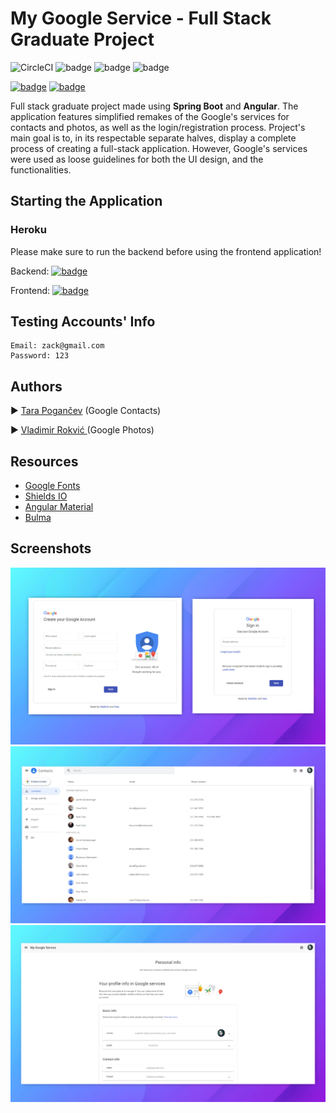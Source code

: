 # My Google Service - Full Stack Graduate Project
![CircleCI](https://img.shields.io/circleci/build/github/tara-pogancev/my-google-service) 
![badge](https://img.shields.io/badge/Angular-v12-blue)
![badge](https://img.shields.io/badge/Spring%20Boot-v2.5.9-blue)
![badge](https://img.shields.io/badge/jdk-v11-blue)

[![badge](https://img.shields.io/badge/Heroku-backend-9676B9)](https://my-google-service-api.herokuapp.com/)
[![badge](https://img.shields.io/badge/Heroku-frontend-9676B9)](https://my-contacts-photos-service.herokuapp.com/)

Full stack graduate project made using **Spring Boot** and **Angular**. The application features simplified remakes of the Google's services for contacts and photos, as well as the login/registration process. Project's main goal is to, in its respectable separate halves, display a complete process of creating a full-stack application. However, Google's services were used as loose guidelines for both the UI design, and the functionalities.

## Starting the Application

### Heroku

Please make sure to run the backend before using the frontend application!

Backend: [![badge](https://img.shields.io/badge/Heroku-backend-9676B9)](https://my-google-service-api.herokuapp.com/)

Frontend: [![badge](https://img.shields.io/badge/Heroku-frontend-9676B9)](https://my-contacts-photos-service.herokuapp.com/)

## Testing Accounts' Info

```
Email: zack@gmail.com
Password: 123
```

## Authors

► [Tara Pogančev](https://github.com/tara-pogancev/) (Google Contacts)

► [Vladimir Rokvić ](https://github.com/vladimirr9/)  (Google Photos)

## Resources

- [Google Fonts](https://fonts.google.com/)
- [Shields IO](https://shields.io/)
- [Angular Material](https://material.angular.io/)
- [Bulma](https://bulma.io/)

## Screenshots

![myGoogleService](Screenshots/img1.jpg)
![myGoogleService](Screenshots/img2.jpg)
![myGoogleService](Screenshots/img3.jpg)



